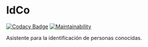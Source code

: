 # IdCo

[![Codacy Badge](https://app.codacy.com/project/badge/Grade/d61373c3c7fa4d7e98a1a533e7b27e8d)](https://www.codacy.com/gh/mpt1002/IdCo/dashboard?utm_source=github.com&amp;utm_medium=referral&amp;utm_content=mpt1002/IdCo&amp;utm_campaign=Badge_Grade)  [![Maintainability](https://api.codeclimate.com/v1/badges/8939d6117b4881977547/maintainability)](https://codeclimate.com/github/mpt1002/IdCo/maintainability)

Asistente para la identificación de personas conocidas.
